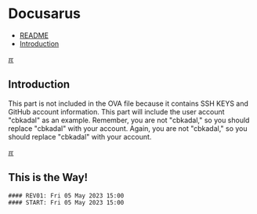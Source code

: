 # Docusarus
* [README](README.md)
* [Introduction](#idx01)

[&#x213C;](#)<br id="idx01">
## Introduction

This part is not included in the OVA file because it contains SSH KEYS and GitHub account information. This part will include the user account "cbkadal" as an example. Remember, you are not "cbkadal," so you should replace "cbkadal" with your account. 
Again, you are not "cbkadal," so you should replace "cbkadal" with your account.




[&#x213C;](#)<br id="idxZZ">
## This is the Way!

```
#### REV01: Fri 05 May 2023 15:00
#### START: Fri 05 May 2023 15:00
```
